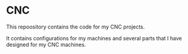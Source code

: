 # CNC

This repoository contains the code for my CNC projects.

It contains configurations for my machines and several parts that I have designed for my CNC machines.
